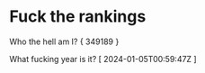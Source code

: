 # Fuck the rankings

Who the hell am I?
{ 349189 }

What fucking year is it?
[ 2024-01-05T00:59:47Z ]
